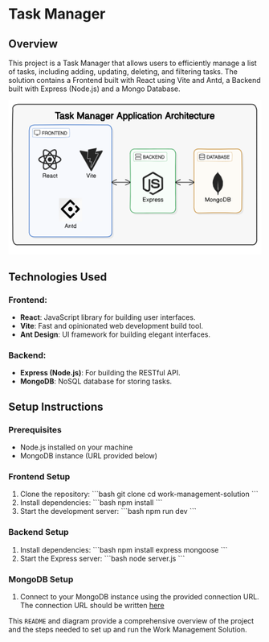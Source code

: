 
# Task Manager

## Overview
This project is a Task Manager that allows users to efficiently manage a list of tasks, including adding, updating, deleting, and filtering tasks. 
The solution contains a Frontend built with React using Vite and Antd, a Backend built with Express (Node.js) and a Mongo Database.

![Architecture Diagram](frontend/images/diagram-resized.png)

## Technologies Used
### Frontend:
- **React**: JavaScript library for building user interfaces.
- **Vite**: Fast and opinionated web development build tool.
- **Ant Design**: UI framework for building elegant interfaces.

### Backend:
- **Express (Node.js)**: For building the RESTful API.
- **MongoDB**: NoSQL database for storing tasks.

## Setup Instructions
### Prerequisites
- Node.js installed on your machine
- MongoDB instance (URL provided below)

### Frontend Setup
1. Clone the repository:
    \`\`\`bash
    git clone <repository-url>
    cd work-management-solution
    \`\`\`
2. Install dependencies:
    \`\`\`bash
    npm install
    \`\`\`
3. Start the development server:
    \`\`\`bash
    npm run dev
    \`\`\`

### Backend Setup
1. Install dependencies:
    \`\`\`bash
    npm install express mongoose
    \`\`\`
2. Start the Express server:
    \`\`\`bash
    node server.js
    \`\`\`

### MongoDB Setup
1. Connect to your MongoDB instance using the provided connection URL.<br />
The connection URL should be written [here](https://github.com/chentobiana/task-manager/tree/main/backend/.env) 


This `README` and diagram provide a comprehensive overview of the project and the steps needed to set up and run the Work Management Solution.
